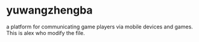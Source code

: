 # yuwangzhengba
a platform for communicating game players via mobile devices and games.
This is alex who modify the file.
